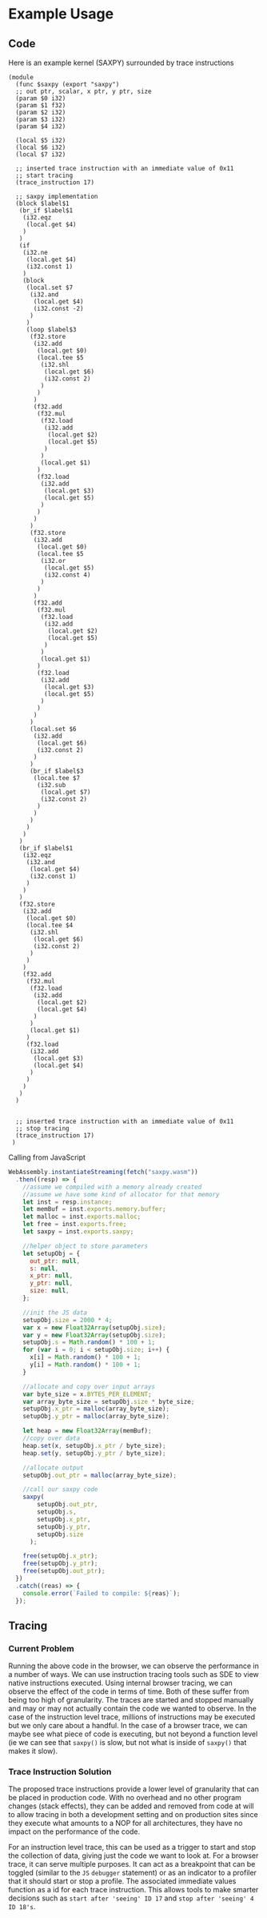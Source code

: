 # Example Usage

## Code

Here is an example kernel (SAXPY) surrounded by trace instructions

```wasm
(module
  (func $saxpy (export "saxpy")
  ;; out ptr, scalar, x ptr, y ptr, size
  (param $0 i32)
  (param $1 f32)
  (param $2 i32)
  (param $3 i32)
  (param $4 i32)

  (local $5 i32)
  (local $6 i32)
  (local $7 i32)

  ;; inserted trace instruction with an immediate value of 0x11
  ;; start tracing
  (trace_instruction 17)

  ;; saxpy implementation
  (block $label$1
   (br_if $label$1
    (i32.eqz
     (local.get $4)
    )
   )
   (if
    (i32.ne
     (local.get $4)
     (i32.const 1)
    )
    (block
     (local.set $7
      (i32.and
       (local.get $4)
       (i32.const -2)
      )
     )
     (loop $label$3
      (f32.store
       (i32.add
        (local.get $0)
        (local.tee $5
         (i32.shl
          (local.get $6)
          (i32.const 2)
         )
        )
       )
       (f32.add
        (f32.mul
         (f32.load
          (i32.add
           (local.get $2)
           (local.get $5)
          )
         )
         (local.get $1)
        )
        (f32.load
         (i32.add
          (local.get $3)
          (local.get $5)
         )
        )
       )
      )
      (f32.store
       (i32.add
        (local.get $0)
        (local.tee $5
         (i32.or
          (local.get $5)
          (i32.const 4)
         )
        )
       )
       (f32.add
        (f32.mul
         (f32.load
          (i32.add
           (local.get $2)
           (local.get $5)
          )
         )
         (local.get $1)
        )
        (f32.load
         (i32.add
          (local.get $3)
          (local.get $5)
         )
        )
       )
      )
      (local.set $6
       (i32.add
        (local.get $6)
        (i32.const 2)
       )
      )
      (br_if $label$3
       (local.tee $7
        (i32.sub
         (local.get $7)
         (i32.const 2)
        )
       )
      )
     )
    )
   )
   (br_if $label$1
    (i32.eqz
     (i32.and
      (local.get $4)
      (i32.const 1)
     )
    )
   )
   (f32.store
    (i32.add
     (local.get $0)
     (local.tee $4
      (i32.shl
       (local.get $6)
       (i32.const 2)
      )
     )
    )
    (f32.add
     (f32.mul
      (f32.load
       (i32.add
        (local.get $2)
        (local.get $4)
       )
      )
      (local.get $1)
     )
     (f32.load
      (i32.add
       (local.get $3)
       (local.get $4)
      )
     )
    )
   )
  )


  ;; inserted trace instruction with an immediate value of 0x11
  ;; stop tracing
  (trace_instruction 17)
 )

```

Calling from JavaScript

```js
WebAssembly.instantiateStreaming(fetch("saxpy.wasm"))
  .then((resp) => {
    //assume we compiled with a memory already created
    //assume we have some kind of allocator for that memory
    let inst = resp.instance;
    let memBuf = inst.exports.memory.buffer;
    let malloc = inst.exports.malloc;
    let free = inst.exports.free;
    let saxpy = inst.exports.saxpy;

    //helper object to store parameters
    let setupObj = {
      out_ptr: null,
      s: null,
      x_ptr: null,
      y_ptr: null,
      size: null,
    };

    //init the JS data
    setupObj.size = 2000 * 4;
    var x = new Float32Array(setupObj.size);
    var y = new Float32Array(setupObj.size);
    setupObj.s = Math.random() * 100 + 1;
    for (var i = 0; i < setupObj.size; i++) {
      x[i] = Math.random() * 100 + 1;
      y[i] = Math.random() * 100 + 1;
    }

    //allocate and copy over input arrays
    var byte_size = x.BYTES_PER_ELEMENT;
    var array_byte_size = setupObj.size * byte_size;
    setupObj.x_ptr = malloc(array_byte_size);
    setupObj.y_ptr = malloc(array_byte_size);

    let heap = new Float32Array(memBuf);
    //copy over data
    heap.set(x, setupObj.x_ptr / byte_size);
    heap.set(y, setupObj.y_ptr / byte_size);

    //allocate output
    setupObj.out_ptr = malloc(array_byte_size);

    //call our saxpy code
    saxpy(
        setupObj.out_ptr,
        setupObj.s,
        setupObj.x_ptr,
        setupObj.y_ptr,
        setupObj.size
      );

    free(setupObj.x_ptr);
    free(setupObj.y_ptr);
    free(setupObj.out_ptr);
  })
  .catch((reas) => {
    console.error(`Failed to compile: ${reas}`);
  });
```

## Tracing

### Current Problem

Running the above code in the browser, we can observe the performance in a number of ways. We can use instruction tracing tools such as SDE to view native instructions executed. Using internal browser tracing, we can observe the effect of the code in terms of time. Both of these suffer from being too high of granularity. The traces are started and stopped manually and may or may not actually contain the code we wanted to observe. In the case of the instruction level trace, millions of instructions may be executed but we only care about a handful. In the case of a browser trace, we can maybe see what piece of code is executing, but not beyond a function level (ie we can see that `saxpy()` is slow, but not what is inside of `saxpy()` that makes it slow). 

### Trace Instruction Solution

The proposed trace instructions provide a lower level of granularity that can be placed in production code. With no overhead and no other program changes (stack effects), they can be added and removed from code at will to allow tracing in both a development setting and on production sites since they execute what amounts to a NOP for all architectures, they have no impact on the performance of the code.

For an instruction level trace, this can be used as a trigger to start and stop the collection of data, giving just the code we want to look at. For a browser trace, it can serve multiple purposes. It can act as a breakpoint that can be toggled (similar to the `JS` `debugger` statement) or as an indicator to a profiler that it should start or stop a profile. The associated immediate values function as a id for each trace instruction. This allows tools to make smarter decisions such as `start after 'seeing' ID 17` and `stop after 'seeing' 4 ID 18's`.
